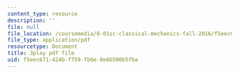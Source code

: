 ```yaml
---
content_type: resource
description: ''
file: null
file_location: /coursemedia/8-01sc-classical-mechanics-fall-2016/f5eec671424bf759fb6e8e6b500b5fba_dvWKCH0ocu8.pdf
file_type: application/pdf
resourcetype: Document
title: 3play pdf file
uid: f5eec671-424b-f759-fb6e-8e6b500b5fba
---
```

